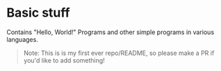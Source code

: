 # Basic stuff
Contains "Hello, World!" Programs and other simple programs in various languages.

> Note: This is is my first ever repo/README, so please make a PR if you'd like to add something!

